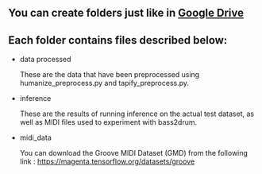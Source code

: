 ## You can create folders just like in [Google Drive](https://drive.google.com/drive/folders/1SqLu6v6bxBrmQt67ledKSBJYrxqpCsaF?usp=drive_link)

Each folder contains files described below:
---

* data processed
  
  These are the data that have been preprocessed using humanize_preprocess.py and tapify_preprocess.py.

* inference
  
  These are the results of running inference on the actual test dataset, as well as MIDI files used to experiment with bass2drum.

* midi_data
  
  You can download the Groove MIDI Dataset (GMD) from the following link : <https://magenta.tensorflow.org/datasets/groove>
